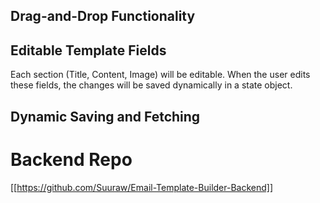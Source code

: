 ## Drag-and-Drop Functionality
## Editable Template Fields
Each section (Title, Content, Image) will be editable.
When the user edits these fields, the changes will be saved dynamically in a state object.
## Dynamic Saving and Fetching

# Backend Repo
[[https://github.com/Suuraw/Email-Template-Builder-Backend]]
